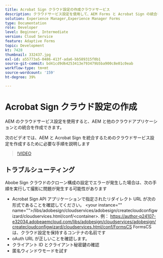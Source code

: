 ```yaml
---
title: Acrobat Sign クラウド設定の作成クラウドサービス
description: クラウドサービス設定を使用して、AEM Forms と Acrobat Sign の統合を作成します。
solution: Experience Manager,Experience Manager Forms
type: Documentation
role: Developer
level: Beginner, Intermediate
version: Cloud Service
feature: Adaptive Forms
topic: Development
kt: 7428
thumbnail: 332437.jpg
exl-id: a55773a5-0486-413f-ada6-bb589315f0b1
source-git-commit: bd41cd9d64253413e793479b5ba900c8e01c0eab
workflow-type: tm+mt
source-wordcount: '159'
ht-degree: 39%

---
```


# Acrobat Sign クラウド設定の作成

AEM のクラウドサービス設定を使用すると、AEM と他のクラウドアプリケーションとの統合を作成できます。

次のビデオでは、AEM と Acrobat Sign を統合するためのクラウドサービス設定を作成するために必要な手順を説明します

>[!VIDEO](https://video.tv.adobe.com/v/332437?quality=12&learn=on)

## トラブルシューティング

Abobe Sign クラウドのクローン構成の設定でエラーが発生した場合は、次の手順を実行して撮影に問題が発生する可能性があります
* Acrobat Sign API アプリケーションで指定されたリダイレクト URL が次の形式であることを確認してください。
&lt;your instance=&quot;&quot; name=&quot;&quot;>/libs/adobesign/cloudservices/adobesign/createcloudconfigwizard/cloudservices.html/conf/&lt;container>.
例： https://author-p24107-e32034.adobeaemcloud.com/libs/adobesign/cloudservices/adobesign/createcloudconfigwizard/cloudservices.html/conf/FormsCS FormsCS は、クラウド設定を保持するコンテナの名前です
* oAuth URL が正しいことを確認します。
* クライアント ID とクライアント秘密鍵の確認
* 匿名ウィンドウモードを試す

